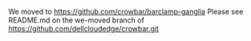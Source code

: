 We moved to https://github.com/crowbar/barclamp-ganglia
Please see README.md on the we-moved branch of https://github.com/dellcloudedge/crowbar.git